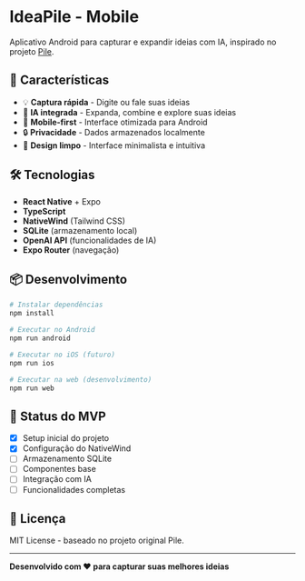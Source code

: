 # IdeaPile - Mobile

Aplicativo Android para capturar e expandir ideias com IA, inspirado no projeto [Pile](https://github.com/UdaraJay/Pile).

## 🚀 Características

- 💡 **Captura rápida** - Digite ou fale suas ideias
- 🧠 **IA integrada** - Expanda, combine e explore suas ideias
- 📱 **Mobile-first** - Interface otimizada para Android
- 🔒 **Privacidade** - Dados armazenados localmente
- 🎨 **Design limpo** - Interface minimalista e intuitiva

## 🛠️ Tecnologias

- **React Native** + Expo
- **TypeScript** 
- **NativeWind** (Tailwind CSS)
- **SQLite** (armazenamento local)
- **OpenAI API** (funcionalidades de IA)
- **Expo Router** (navegação)

## 📦 Desenvolvimento

```bash
# Instalar dependências
npm install

# Executar no Android
npm run android

# Executar no iOS (futuro)
npm run ios

# Executar na web (desenvolvimento)
npm run web
```

## 🎯 Status do MVP

- [x] Setup inicial do projeto
- [x] Configuração do NativeWind
- [ ] Armazenamento SQLite
- [ ] Componentes base
- [ ] Integração com IA
- [ ] Funcionalidades completas

## 📝 Licença

MIT License - baseado no projeto original Pile.

---

**Desenvolvido com ❤️ para capturar suas melhores ideias**
